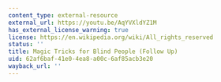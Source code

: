 ```yaml
---
content_type: external-resource
external_url: https://youtu.be/AqYVXldYZ1M
has_external_license_warning: true
license: https://en.wikipedia.org/wiki/All_rights_reserved
status: ''
title: Magic Tricks for Blind People (Follow Up)
uid: 62af6baf-41e0-4ea8-a00c-6af85acb3e20
wayback_url: ''
---
```

